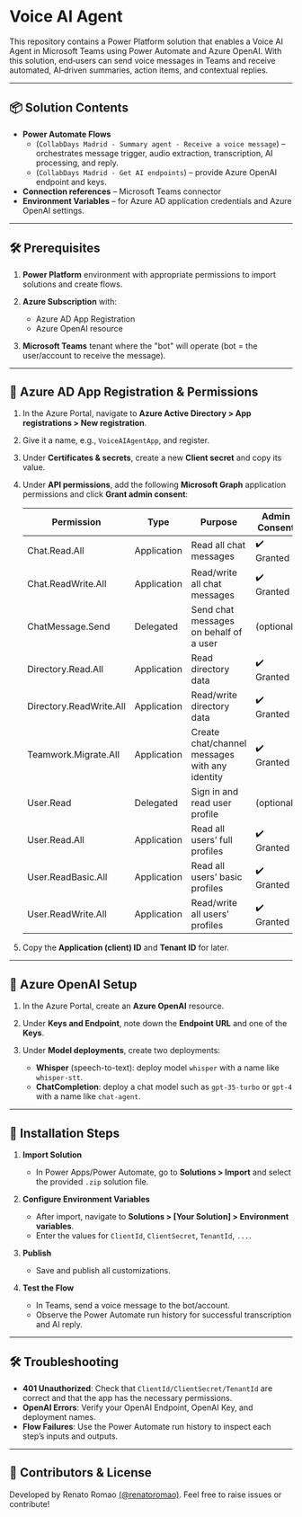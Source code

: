 # Voice AI Agent

This repository contains a Power Platform solution that enables a Voice AI Agent in Microsoft Teams using Power Automate and Azure OpenAI. With this solution, end‑users can send voice messages in Teams and receive automated, AI‑driven summaries, action items, and contextual replies.

---

## 📦 Solution Contents

* **Power Automate Flows**
  * (`CollabDays Madrid - Summary agent - Receive a voice message`) – orchestrates message trigger, audio extraction, transcription, AI processing, and reply.
  * (`CollabDays Madrid - Get AI endpoints`) – provide Azure OpenAI endpoint and keys.
* **Connection references** – Microsoft Teams connector
* **Environment Variables** – for Azure AD application credentials and Azure OpenAI settings.

---

## 🛠 Prerequisites

1. **Power Platform** environment with appropriate permissions to import solutions and create flows.
2. **Azure Subscription** with:

   * Azure AD App Registration
   * Azure OpenAI resource
3. **Microsoft Teams** tenant where the "bot" will operate (bot = the user/account to receive the message).

---

## 🔑 Azure AD App Registration & Permissions

1. In the Azure Portal, navigate to **Azure Active Directory > App registrations > New registration**.

2. Give it a name, e.g., `VoiceAIAgentApp`, and register.

3. Under **Certificates & secrets**, create a new **Client secret** and copy its value.

4. Under **API permissions**, add the following **Microsoft Graph** application permissions and click **Grant admin consent**:

   | Permission              | Type        | Purpose                                        | Admin Consent |
   | ----------------------- | ----------- | ---------------------------------------------- | ------------- |
   | Chat.Read.All           | Application | Read all chat messages                         | ✔️ Granted    |
   | Chat.ReadWrite.All      | Application | Read/write all chat messages                   | ✔️ Granted    |
   | ChatMessage.Send        | Delegated   | Send chat messages on behalf of a user         | (optional)    |
   | Directory.Read.All      | Application | Read directory data                            | ✔️ Granted    |
   | Directory.ReadWrite.All | Application | Read/write directory data                      | ✔️ Granted    |
   | Teamwork.Migrate.All    | Application | Create chat/channel messages with any identity | ✔️ Granted    |
   | User.Read               | Delegated   | Sign in and read user profile                  | (optional)    |
   | User.Read.All           | Application | Read all users’ full profiles                  | ✔️ Granted    |
   | User.ReadBasic.All      | Application | Read all users’ basic profiles                 | ✔️ Granted    |
   | User.ReadWrite.All      | Application | Read/write all users’ profiles                 | ✔️ Granted    |

5. Copy the **Application (client) ID** and **Tenant ID** for later.

---

## 🔧 Azure OpenAI Setup

1. In the Azure Portal, create an **Azure OpenAI** resource.
2. Under **Keys and Endpoint**, note down the **Endpoint URL** and one of the **Keys**.
3. Under **Model deployments**, create two deployments:

   * **Whisper** (speech-to-text): deploy model `whisper` with a name like `whisper-stt`.
   * **ChatCompletion**: deploy a chat model such as `gpt-35-turbo` or `gpt-4` with a name like `chat-agent`.

---

## 🚀 Installation Steps

1. **Import Solution**

   * In Power Apps/Power Automate, go to **Solutions > Import** and select the provided `.zip` solution file.
2. **Configure Environment Variables**

   * After import, navigate to **Solutions > \[Your Solution] > Environment variables**.
   * Enter the values for `ClientId`, `ClientSecret`, `TenantId`, `...`.
3. **Publish**

   * Save and publish all customizations.
4. **Test the Flow**

   * In Teams, send a voice message to the bot/account.
   * Observe the Power Automate run history for successful transcription and AI reply.

---

## 🛠️ Troubleshooting

* **401 Unauthorized**: Check that `ClientId/ClientSecret/TenantId` are correct and that the app has the necessary permissions.
* **OpenAI Errors**: Verify your OpenAI Endpoint, OpenAI Key, and deployment names.
* **Flow Failures**: Use the Power Automate run history to inspect each step’s inputs and outputs.

---

## 🙏 Contributors & License

Developed by Renato Romao [(@renatoromao)](https://www.linkedin.com/in/renatoromao/). Feel free to raise issues or contribute!
